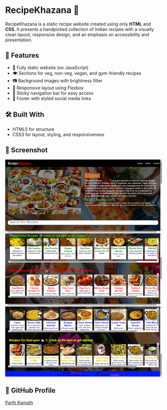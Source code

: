 # RecipeKhazana 🍛

RecipeKhazana is a static recipe website created using only **HTML** and **CSS**. It presents a handpicked collection of Indian recipes with a visually clean layout, responsive design, and an emphasis on accessibility and presentation.

## 🌟 Features

- 📌 Fully static website (no JavaScript)
- 🍽️ Sections for veg, non-veg, vegan, and gym-friendly recipes
- 📷 Background images with brightness filter
- 📱 Responsive layout using Flexbox
- 📌 Sticky navigation bar for easy access
- 📎 Footer with styled social media links

## 🛠️ Built With

- HTML5 for structure
- CSS3 for layout, styling, and responsiveness

## 📸 Screenshot
![RecipeKhazana Homepage](SS1.png)
![Type 1](SS2.png)
![Type 2](SS3.png)




## 🔗 GitHub Profile
[Parth Kamath](https://github.com/ParthK604)
